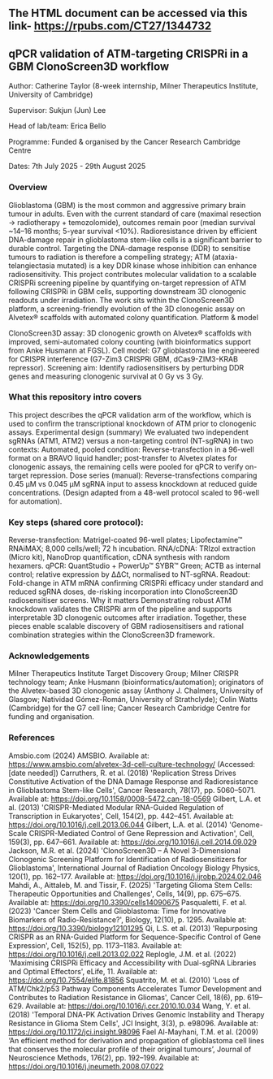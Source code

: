 ## The HTML document can be accessed via this link- https://rpubs.com/CT27/1344732

## qPCR validation of ATM-targeting CRISPRi in a GBM ClonoScreen3D workflow

Author: Catherine Taylor (8-week internship, Milner Therapeutics Institute, University of Cambridge)

Supervisor: Sukjun (Jun) Lee

Head of lab/team: Erica Bello

Programme: Funded & organised by the Cancer Research Cambridge Centre

Dates: 7th July 2025 - 29th August 2025

### Overview
Glioblastoma (GBM) is the most common and aggressive primary brain tumour in adults. Even with the current standard of care (maximal resection → radiotherapy + temozolomide), outcomes remain poor (median survival ~14–16 months; 5-year survival <10%). Radioresistance driven by efficient DNA-damage repair in glioblastoma stem-like cells is a significant barrier to durable control. Targeting the DNA-damage response (DDR) to sensitise tumours to radiation is therefore a compelling strategy; ATM (ataxia-telangiectasia mutated) is a key DDR kinase whose inhibition can enhance radiosensitivity.
This project contributes molecular validation to a scalable CRISPRi screening pipeline by quantifying on-target repression of ATM following CRISPRi in GBM cells, supporting downstream 3D clonogenic readouts under irradiation. The work sits within the ClonoScreen3D platform, a screening-friendly evolution of the 3D clonogenic assay on Alvetex® scaffolds with automated colony quantification.
Platform & model

ClonoScreen3D assay: 3D clonogenic growth on Alvetex® scaffolds with improved, semi-automated colony counting (with bioinformatics support from Anke Husmann at FGSL).
Cell model: G7 glioblastoma line engineered for CRISPR interference (G7-Zim3 CRISPRi GBM, dCas9-ZIM3-KRAB repressor).
Screening aim: Identify radiosensitisers by perturbing DDR genes and measuring clonogenic survival at 0 Gy vs 3 Gy. 

### What this repository intro covers
This project describes the qPCR validation arm of the workflow, which is used to confirm the transcriptional knockdown of ATM prior to clonogenic assays.
Experimental design (summary)
We evaluated two independent sgRNAs (ATM1, ATM2) versus a non-targeting control (NT-sgRNA) in two contexts:
Automated, pooled condition: Reverse-transfection in a 96-well format on a BRAVO liquid handler; post-transfer to Alvetex plates for clonogenic assays, the remaining cells were pooled for qPCR to verify on-target repression.
Dose series (manual): Reverse-transfections comparing 0.45 µM vs 0.045 µM sgRNA input to assess knockdown at reduced guide concentrations. (Design adapted from a 48-well protocol scaled to 96-well for automation). 

### Key steps (shared core protocol):
Reverse-transfection: Matrigel-coated 96-well plates; Lipofectamine™ RNAiMAX; 8,000 cells/well; 72 h incubation.
RNA/cDNA: TRIzol extraction (Micro kit), NanoDrop quantification, cDNA synthesis with random hexamers.
qPCR: QuantStudio + PowerUp™ SYBR™ Green; ACTB as internal control; relative expression by ΔΔCt, normalised to NT-sgRNA.
Readout: Fold-change in ATM mRNA confirming CRISPRi efficacy under standard and reduced sgRNA doses, de-risking incorporation into ClonoScreen3D radiosensitiser screens.
Why it matters
Demonstrating robust ATM knockdown validates the CRISPRi arm of the pipeline and supports interpretable 3D clonogenic outcomes after irradiation. Together, these pieces enable scalable discovery of GBM radiosensitisers and rational combination strategies within the ClonoScreen3D framework.

### Acknowledgements
Milner Therapeutics Institute Target Discovery Group; Milner CRISPR technology team; Anke Husmann (bioinformatics/automation); originators of the Alvetex-based 3D clonogenic assay (Anthony J. Chalmers, University of Glasgow; Natividad Gómez-Román, University of Strathclyde); Colin Watts (Cambridge) for the G7 cell line; Cancer Research Cambridge Centre for funding and organisation.

### References
Amsbio.com (2024) AMSBIO. Available at: https://www.amsbio.com/alvetex-3d-cell-culture-technology/ (Accessed: [date needed])
Carruthers, R. et al. (2018) 'Replication Stress Drives Constitutive Activation of the DNA Damage Response and Radioresistance in Glioblastoma Stem-like Cells', Cancer Research, 78(17), pp. 5060–5071. Available at: https://doi.org/10.1158/0008-5472.can-18-0569
Gilbert, L.A. et al. (2013) 'CRISPR-Mediated Modular RNA-Guided Regulation of Transcription in Eukaryotes', Cell, 154(2), pp. 442–451. Available at: https://doi.org/10.1016/j.cell.2013.06.044
Gilbert, L.A. et al. (2014) 'Genome-Scale CRISPR-Mediated Control of Gene Repression and Activation', Cell, 159(3), pp. 647–661. Available at: https://doi.org/10.1016/j.cell.2014.09.029
Jackson, M.R. et al. (2024) 'ClonoScreen3D – A Novel 3-Dimensional Clonogenic Screening Platform for Identification of Radiosensitizers for Glioblastoma', International Journal of Radiation Oncology Biology Physics, 120(1), pp. 162–177. Available at: https://doi.org/10.1016/j.ijrobp.2024.02.046
Mahdi, A., Aittaleb, M. and Tissir, F. (2025) 'Targeting Glioma Stem Cells: Therapeutic Opportunities and Challenges', Cells, 14(9), pp. 675–675. Available at: https://doi.org/10.3390/cells14090675
Pasqualetti, F. et al. (2023) 'Cancer Stem Cells and Glioblastoma: Time for Innovative Biomarkers of Radio-Resistance?', Biology, 12(10), p. 1295. Available at: https://doi.org/10.3390/biology12101295
Qi, L.S. et al. (2013) 'Repurposing CRISPR as an RNA-Guided Platform for Sequence-Specific Control of Gene Expression', Cell, 152(5), pp. 1173–1183. Available at: https://doi.org/10.1016/j.cell.2013.02.022
Replogle, J.M. et al. (2022) 'Maximising CRISPRi Efficacy and Accessibility with Dual-sgRNA Libraries and Optimal Effectors', eLife, 11. Available at: https://doi.org/10.7554/elife.81856
Squatrito, M. et al. (2010) 'Loss of ATM/Chk2/p53 Pathway Components Accelerates Tumor Development and Contributes to Radiation Resistance in Gliomas', Cancer Cell, 18(6), pp. 619–629. Available at: https://doi.org/10.1016/j.ccr.2010.10.034
Wang, Y. et al. (2018) 'Temporal DNA-PK Activation Drives Genomic Instability and Therapy Resistance in Glioma Stem Cells', JCI Insight, 3(3), p. e98096. Available at: https://doi.org/10.1172/jci.insight.98096
Fael Al-Mayhani, T.M. et al. (2009) ‘An efficient method for derivation and propagation of glioblastoma cell lines that conserves the molecular profile of their original tumours’, Journal of Neuroscience Methods, 176(2), pp. 192–199. Available at: https://doi.org/10.1016/j.jneumeth.2008.07.022
